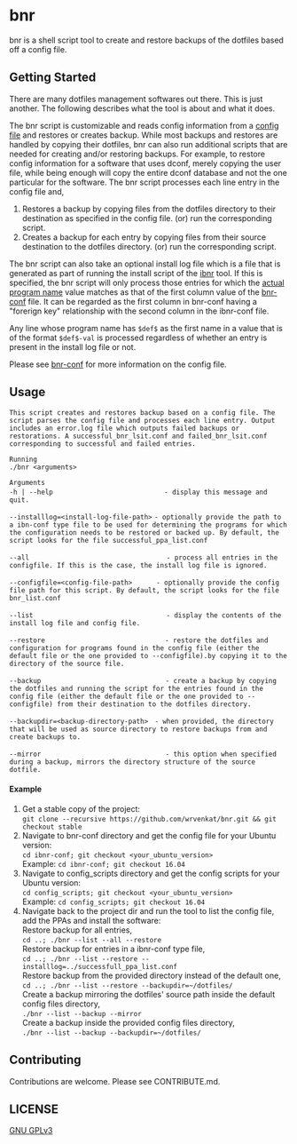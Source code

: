 # bnr
bnr is a shell script tool to create and restore backups of the dotfiles based off a config file.

## Getting Started
There are many dotfiles management softwares out there. This is just another. The following describes what the tool is about and what it does.  
  
The bnr script is customizable and reads config information from a [config file](https://github.com/wrvenkat/bnr-conf) and restores or creates backup. While most backups and restores are handled by copying their dotfiles, bnr can also run additional scripts that are needed for creating and/or restoring backups. For example, to restore config information for a software that uses dconf, merely copying the user file, while being enough will copy the entire dconf database and not the one particular for the software. The bnr script processes each line entry in the config file and,  

1. Restores a backup by copying files from the dotfiles directory to their destination as specified in the config file. (or) run the corresponding script.
2. Creates a backup for each entry by copying files from their source destination to the dotfiles directory. (or) run the corresponding script.  

The bnr script can also take an optional install log file which is a file that is generated as part of running the install script of the [ibnr](https://github.com/wrvenkat/ibnr) tool. If this is specified, the bnr script will only process those entries for which the [actual program name](https://github.com/wrvenkat/ibnr-conf#format) value matches as that of the first column value of the [bnr-conf]() file. It can be regarded as the first column in bnr-conf having a "forerign key" relationship with the second column in the ibnr-conf file.  

Any line whose program name has `$def$` as the first name in a value that is of the format `$def$-val` is processed regardless of whether an entry is present in the install log file or not.

Please see [bnr-conf](https://github.com/wrvenkat/bnr-conf) for more information on the config file.

## Usage
  
`This script creates and restores backup based on a config file. The script parses the config file and processes each line entry. Output includes an error.log file which outputs failed backups or restorations. A successful_bnr_lsit.conf and failed_bnr_lsit.conf corresponding to successful and failed entries.`  

`Running`  
`./bnr <arguments>`  

`Arguments`  
`-h | --help`&nbsp;&nbsp;&nbsp;&nbsp;&nbsp;&nbsp;&nbsp;&nbsp;&nbsp;&nbsp;&nbsp;&nbsp;&nbsp;&nbsp;&nbsp;&nbsp;&nbsp;&nbsp;&nbsp;&nbsp;&nbsp;&nbsp;&nbsp;&nbsp;&nbsp;&nbsp;&nbsp;&nbsp;&nbsp;&nbsp;&nbsp;&nbsp;&nbsp;&nbsp;&nbsp;&nbsp;&nbsp;&nbsp;&nbsp;&nbsp;&nbsp;&nbsp;&nbsp;&nbsp;&nbsp;&nbsp;&nbsp;&nbsp;&nbsp;&nbsp;&nbsp;`- display this message and quit.`  

`--installlog=<install-log-file-path>`&nbsp;`- optionally provide the path to a ibn-conf type file to be used for determining the programs for which the configuration needs to be restored or backed up. By default, the script looks for the file successful_ppa_list.conf`  

`--all`&nbsp;&nbsp;&nbsp;&nbsp;&nbsp;&nbsp;&nbsp;&nbsp;&nbsp;&nbsp;&nbsp;&nbsp;&nbsp;&nbsp;&nbsp;&nbsp;&nbsp;&nbsp;&nbsp;&nbsp;&nbsp;&nbsp;&nbsp;&nbsp;&nbsp;&nbsp;&nbsp;&nbsp;&nbsp;&nbsp;&nbsp;&nbsp;&nbsp;&nbsp;&nbsp;&nbsp;&nbsp;&nbsp;&nbsp;&nbsp;&nbsp;&nbsp;&nbsp;&nbsp;&nbsp;&nbsp;&nbsp;&nbsp;&nbsp;&nbsp;&nbsp;&nbsp;&nbsp;&nbsp;&nbsp;&nbsp;&nbsp;&nbsp;&nbsp;&nbsp;&nbsp;&nbsp;&nbsp;`- process all entries in the configfile. If this is the case, the install log file is ignored.`  

`--configfile=<config-file-path>`&nbsp;&nbsp;&nbsp;&nbsp;&nbsp;&nbsp;&nbsp;&nbsp;&nbsp;&nbsp;&nbsp;`- optionally provide the config file path for this script. By default, the script looks for the file bnr_list.conf`  

`--list`&nbsp;&nbsp;&nbsp;&nbsp;&nbsp;&nbsp;&nbsp;&nbsp;&nbsp;&nbsp;&nbsp;&nbsp;&nbsp;&nbsp;&nbsp;&nbsp;&nbsp;&nbsp;&nbsp;&nbsp;&nbsp;&nbsp;&nbsp;&nbsp;&nbsp;&nbsp;&nbsp;&nbsp;&nbsp;&nbsp;&nbsp;&nbsp;&nbsp;&nbsp;&nbsp;&nbsp;&nbsp;&nbsp;&nbsp;&nbsp;&nbsp;&nbsp;&nbsp;&nbsp;&nbsp;&nbsp;&nbsp;&nbsp;&nbsp;&nbsp;&nbsp;&nbsp;&nbsp;&nbsp;&nbsp;&nbsp;&nbsp;&nbsp;&nbsp;&nbsp;&nbsp;`- display the contents of the install log file and config file.`  

`--restore`&nbsp;&nbsp;&nbsp;&nbsp;&nbsp;&nbsp;&nbsp;&nbsp;&nbsp;&nbsp;&nbsp;&nbsp;&nbsp;&nbsp;&nbsp;&nbsp;&nbsp;&nbsp;&nbsp;&nbsp;&nbsp;&nbsp;&nbsp;&nbsp;&nbsp;&nbsp;&nbsp;&nbsp;&nbsp;&nbsp;&nbsp;&nbsp;&nbsp;&nbsp;&nbsp;&nbsp;&nbsp;&nbsp;&nbsp;&nbsp;&nbsp;&nbsp;&nbsp;&nbsp;&nbsp;&nbsp;&nbsp;&nbsp;&nbsp;&nbsp;&nbsp;&nbsp;&nbsp;&nbsp;&nbsp;`- restore the dotfiles and configuration for programs found in the config file (either the default file or the one provided to --configfile).by copying it to the directory of the source file.`  

`--backup`&nbsp;&nbsp;&nbsp;&nbsp;&nbsp;&nbsp;&nbsp;&nbsp;&nbsp;&nbsp;&nbsp;&nbsp;&nbsp;&nbsp;&nbsp;&nbsp;&nbsp;&nbsp;&nbsp;&nbsp;&nbsp;&nbsp;&nbsp;&nbsp;&nbsp;&nbsp;&nbsp;&nbsp;&nbsp;&nbsp;&nbsp;&nbsp;&nbsp;&nbsp;&nbsp;&nbsp;&nbsp;&nbsp;&nbsp;&nbsp;&nbsp;&nbsp;&nbsp;&nbsp;&nbsp;&nbsp;&nbsp;&nbsp;&nbsp;&nbsp;&nbsp;&nbsp;&nbsp;&nbsp;&nbsp;&nbsp;&nbsp;`- create a backup by copying the dotfiles and running the script for the entries found in the config file (either the default file or the one provided to --configfile) from their destination to the dotfiles directory.`  

`--backupdir=<backup-directory-path>`&nbsp;&nbsp;&nbsp;`- when provided, the directory that will be used as source directory to restore backups from and create backups to.`  

`--mirror`&nbsp;&nbsp;&nbsp;&nbsp;&nbsp;&nbsp;&nbsp;&nbsp;&nbsp;&nbsp;&nbsp;&nbsp;&nbsp;&nbsp;&nbsp;&nbsp;&nbsp;&nbsp;&nbsp;&nbsp;&nbsp;&nbsp;&nbsp;&nbsp;&nbsp;&nbsp;&nbsp;&nbsp;&nbsp;&nbsp;&nbsp;&nbsp;&nbsp;&nbsp;&nbsp;&nbsp;&nbsp;&nbsp;&nbsp;&nbsp;&nbsp;&nbsp;&nbsp;&nbsp;&nbsp;&nbsp;&nbsp;&nbsp;&nbsp;&nbsp;&nbsp;&nbsp;&nbsp;&nbsp;&nbsp;&nbsp;&nbsp;`- this option when specified during a backup, mirrors the directory structure of the source dotfile.`

#### Example ####

  1. Get a stable copy of the project:  
  `git clone --recursive https://github.com/wrvenkat/bnr.git && git checkout stable`
  2. Navigate to bnr-conf directory and get the config file for your Ubuntu version:  
  `cd ibnr-conf; git checkout <your_ubuntu_version>`  
  Example: `cd ibnr-conf; git checkout 16.04`
  3. Navigate to config_scripts directory and get the config scripts for your Ubuntu version:  
  `cd config_scripts; git checkout <your_ubuntu_version>`  
  Example: `cd config_scripts; git checkout 16.04`
  4. Navigate back to the project dir and run the tool to list the config file, add the PPAs and install the software:  
  Restore backup for all entries,  
  `cd ..; ./bnr --list --all --restore`  
  Restore backup for entries in a ibnr-conf type file,  
  `cd ..; ./bnr --list --restore --installlog=../successfull_ppa_list.conf`  
  Restore backup from the provided directory instead of the default one,  
  `cd ..; ./bnr --list --restore --backupdir=~/dotfiles/`  
  Create a backup mirroring the dotfiles' source path inside the default config files directory,  
  `./bnr --list --backup --mirror`  
  Create a backup inside the provided config files directory,  
  `./bnr --list --backup --backupdir=~/dotfiles/`  

## Contributing

Contributions are welcome. Please see CONTRIBUTE.md.

## LICENSE

[GNU GPLv3](https://www.gnu.org/licenses/gpl-3.0.en.html)
